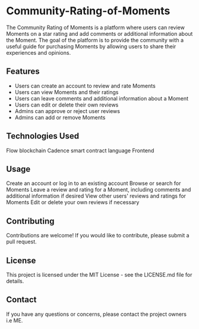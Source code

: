 # Community-Rating-of-Moments

The Community Rating of Moments is a platform where users can review Moments on a star rating and add comments or additional information about the Moment. The goal of the platform is to provide the community with a useful guide for purchasing Moments by allowing users to share their experiences and opinions.

## Features
* Users can create an account to review and rate Moments
* Users can view Moments and their ratings
* Users can leave comments and additional information about a Moment
* Users can edit or delete their own reviews
* Admins can approve or reject user reviews
* Admins can add or remove Moments
## Technologies Used
Flow blockchain
Cadence smart contract language
Frontend 
## Usage
Create an account or log in to an existing account
Browse or search for Moments
Leave a review and rating for a Moment, including comments and additional information if desired
View other users' reviews and ratings for Moments
Edit or delete your own reviews if necessary
## Contributing
Contributions are welcome! If you would like to contribute, please submit a pull request.

## License
This project is licensed under the MIT License - see the LICENSE.md file for details.

## Contact
If you have any questions or concerns, please contact the project owners i.e ME.
